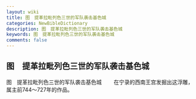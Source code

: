 ```yaml
---
layout: wiki
title: 图　提革拉毗列色三世的军队袭击基色城
categories: NewBibleDictionary
description: 图　提革拉毗列色三世的军队袭击基色城
keywords: 图　提革拉毗列色三世的军队袭击基色城
comments: false
---
```


## 图　提革拉毗列色三世的军队袭击基色城



图　提革拉毗列色三世的军队袭击基色城
　　在宁录的西南王宫发掘出这浮雕，属主前744～727年的作品。




